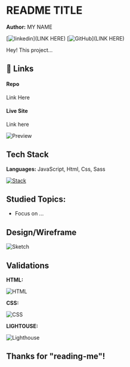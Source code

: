 
# README TITLE

**Author:** MY NAME

[![linkedin](https://img.shields.io/badge/linkedin-0A66C2?style=for-the-badge&logo=linkedin&logoColor=white)](LINK HERE)
[![GitHub](https://img.shields.io/badge/GitHub-181717?style=for-the-badge&logo=github&logoColor=white)](LINK HERE)

Hey! This project...

## 🔗 Links

#### Repo
Link Here

#### Live Site
Link here

![Preview](assets/designs/preview.png)


## Tech Stack

**Languages:** JavaScript, Html, Css, Sass 

[![Stack](https://skillicons.dev/icons?i=js,html,css,sass)](https://skillicons.dev)


## Studied Topics:

- Focus on ...

## Design/Wireframe

![Sketch](assets/designs/sketch.jpg)

## Validations

**HTML:** 

![HTML](assets/validation/html-validation.png)

**CSS:**

![CSS](assets/validation/css-validaton.png)

**LIGHTOUSE:** 

![Lighthouse](assets/validation/lighthouse-validation.png)

## Thanks for "reading-me"!
